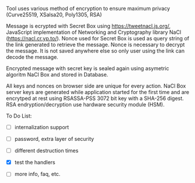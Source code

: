 Tool uses various method of encryption to ensure maximum privacy (Curve25519, XSalsa20, Poly1305, RSA)

Message is ecrypted with Secret Box using https://tweetnacl.js.org/, JavaScript implementation of 
Networking and Cryptography library NaCl (https://nacl.cr.yp.to/).  Nonce used for Secret Box is used 
as query string of the link generated to retrieve the message. Nonce is necessary to decrypt the message. 
It is not saved anywhere else so only user using the link can decode the message. 

Encrypted message with secret key is sealed again using asymetric algoritm NaCl Box and stored in Database. 

All keys and nonces on browser side are unique for every action. NaCl Box server keys are generated while application 
started for the first time and are encrytped at rest using RSASSA-PSS 3072 bit key with a SHA-256 digest. 
RSA endryption/decryption use hardware security module (HSM).

To Do List:
- [ ] internalization support 
- [ ] password, extra layer of security
- [ ] different destruction times
- [x] test the handlers
- [ ] more info, faq, etc.
 